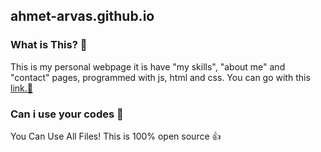 ## ahmet-arvas.github.io

### What is This? 🤔
This is my personal webpage it is have "my skills", "about me" and "contact" pages, programmed with js, html and css.
You can go with this [link.🔗](www.ahmet-arvas.github.io)

### Can i use your codes 🤯
You Can Use All Files! This is 100% open source 👍
